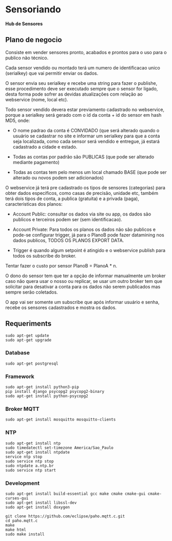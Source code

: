 # Sensoriando
**Hub de Sensores**

## Plano de negocio
Consiste em vender sensores pronto, acabados e prontos para o uso para o publico não técnico.

Cada sensor vendido ou montado terá um numero de identificacao unico (serialkey) que vai permitir enviar os dados.

O sensor envia seu serialkey e recebe uma string para fazer o publishe, esse procedimento deve ser executado sempre que o sensor for ligado, desta forma pode sofrer as devidas atualizações com relação ao webservice (nome, local etc).

Todo sensor vendido devera estar previamento cadastrado no webservice, porque a serialkey será gerado com o id da conta + id do sensor em hash MD5, onde:

-  O nome padrao da conta é CONVIDADO (que será alterado quando o usuário se cadastrar no site e informar um serialkey para que a conta seja localizada, como cada sensor será vendido e entregue, já estará cadastrado a cidade e estado.

- Todas as contas por padrão são PUBLICAS (que pode ser alterado mediante pagamento)

- Todas as contas tem pelo menos um local chamado BASE (que pode ser alterado ou novos podem ser adicionados)

O webservice já terá pre cadastrado os tipos de sensores (categorias) para obter dados especificos, como casas de precisão, unidade etc, também terá dois tipos de conta, a publica (gratuita) e a privada (paga), caracteristicas dos planos:

- Account Public: consultar os dados via site ou app, os dados são publicos e terceiros podem ser (sem identificacao).

- Account Private: Para todos os planos os dados não são publicos e pode-se configurar trigger, já para o PlanoB pode fazer datamining nos dados publicos, TODOS OS PLANOS EXPORT DATA.

- Trigger é quando algum setpoint é atingido e o webservice publish para todos os subscribe do broker.

Tentar fazer o custo por sensor PlanoB = PlanoA * n.

O dono do sensor tem que ter a opção de informar manualmente um broker caso não quera usar o nosso ou replicar, se usar um outro broker tem que solicitar para desativar a conta para os dados não serem publicados mas sempre serão coletados.

O app vai ser somente um subscribe que após informar usuário e senha, recebe os sensores cadastrados e mostra os dados.

## Requeriments
```console
sudo apt-get update
sudo apt-get upgrade
```

### Database
```console
sudo apt-get postgresql
```

### Framework
```console
sudo apt-get install python3-pip
pip install django psycopg2 psycopg2-binary
sudo apt-get install python-psycopg2
```

### Broker MQTT
```console
sudo apt-get install mosquitto mosquitto-clients
```

### NTP
```console
sudo apt-get install ntp
sudo timedatectl set-timezone America/Sao_Paulo
sudo apt-get install ntpdate
service ntp stop
sudo service ntp stop
sudo ntpdate a.ntp.br
sudo service ntp start
```

### Development
```console
sudo apt-get install build-essential gcc make cmake cmake-gui cmake-curses-gui
sudo apt-get install libssl-dev 
sudo apt-get install doxygen

git clone https://github.com/eclipse/paho.mqtt.c.git
cd paho.mqtt.c
make
make html
sudo make install
```

